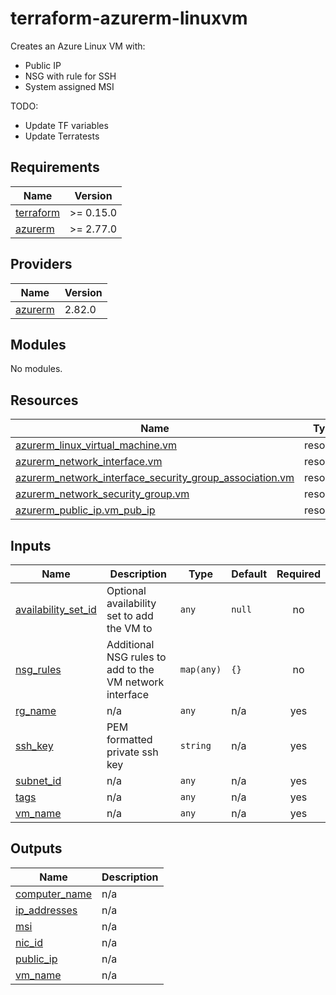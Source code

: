 # terraform-azurerm-linuxvm

Creates an Azure Linux VM with:
* Public IP
* NSG with rule for SSH
* System assigned MSI

TODO:
* Update TF variables
* Update Terratests

<!-- BEGIN_TF_DOCS -->
## Requirements

| Name | Version |
|------|---------|
| <a name="requirement_terraform"></a> [terraform](#requirement\_terraform) | >= 0.15.0 |
| <a name="requirement_azurerm"></a> [azurerm](#requirement\_azurerm) | >= 2.77.0 |

## Providers

| Name | Version |
|------|---------|
| <a name="provider_azurerm"></a> [azurerm](#provider\_azurerm) | 2.82.0 |

## Modules

No modules.

## Resources

| Name | Type |
|------|------|
| [azurerm_linux_virtual_machine.vm](https://registry.terraform.io/providers/hashicorp/azurerm/latest/docs/resources/linux_virtual_machine) | resource |
| [azurerm_network_interface.vm](https://registry.terraform.io/providers/hashicorp/azurerm/latest/docs/resources/network_interface) | resource |
| [azurerm_network_interface_security_group_association.vm](https://registry.terraform.io/providers/hashicorp/azurerm/latest/docs/resources/network_interface_security_group_association) | resource |
| [azurerm_network_security_group.vm](https://registry.terraform.io/providers/hashicorp/azurerm/latest/docs/resources/network_security_group) | resource |
| [azurerm_public_ip.vm_pub_ip](https://registry.terraform.io/providers/hashicorp/azurerm/latest/docs/resources/public_ip) | resource |

## Inputs

| Name | Description | Type | Default | Required |
|------|-------------|------|---------|:--------:|
| <a name="input_availability_set_id"></a> [availability\_set\_id](#input\_availability\_set\_id) | Optional availability set to add the VM to | `any` | `null` | no |
| <a name="input_nsg_rules"></a> [nsg\_rules](#input\_nsg\_rules) | Additional NSG rules to add to the VM network interface | `map(any)` | `{}` | no |
| <a name="input_rg_name"></a> [rg\_name](#input\_rg\_name) | n/a | `any` | n/a | yes |
| <a name="input_ssh_key"></a> [ssh\_key](#input\_ssh\_key) | PEM formatted private ssh key | `string` | n/a | yes |
| <a name="input_subnet_id"></a> [subnet\_id](#input\_subnet\_id) | n/a | `any` | n/a | yes |
| <a name="input_tags"></a> [tags](#input\_tags) | n/a | `any` | n/a | yes |
| <a name="input_vm_name"></a> [vm\_name](#input\_vm\_name) | n/a | `any` | n/a | yes |

## Outputs

| Name | Description |
|------|-------------|
| <a name="output_computer_name"></a> [computer\_name](#output\_computer\_name) | n/a |
| <a name="output_ip_addresses"></a> [ip\_addresses](#output\_ip\_addresses) | n/a |
| <a name="output_msi"></a> [msi](#output\_msi) | n/a |
| <a name="output_nic_id"></a> [nic\_id](#output\_nic\_id) | n/a |
| <a name="output_public_ip"></a> [public\_ip](#output\_public\_ip) | n/a |
| <a name="output_vm_name"></a> [vm\_name](#output\_vm\_name) | n/a |
<!-- END_TF_DOCS -->
